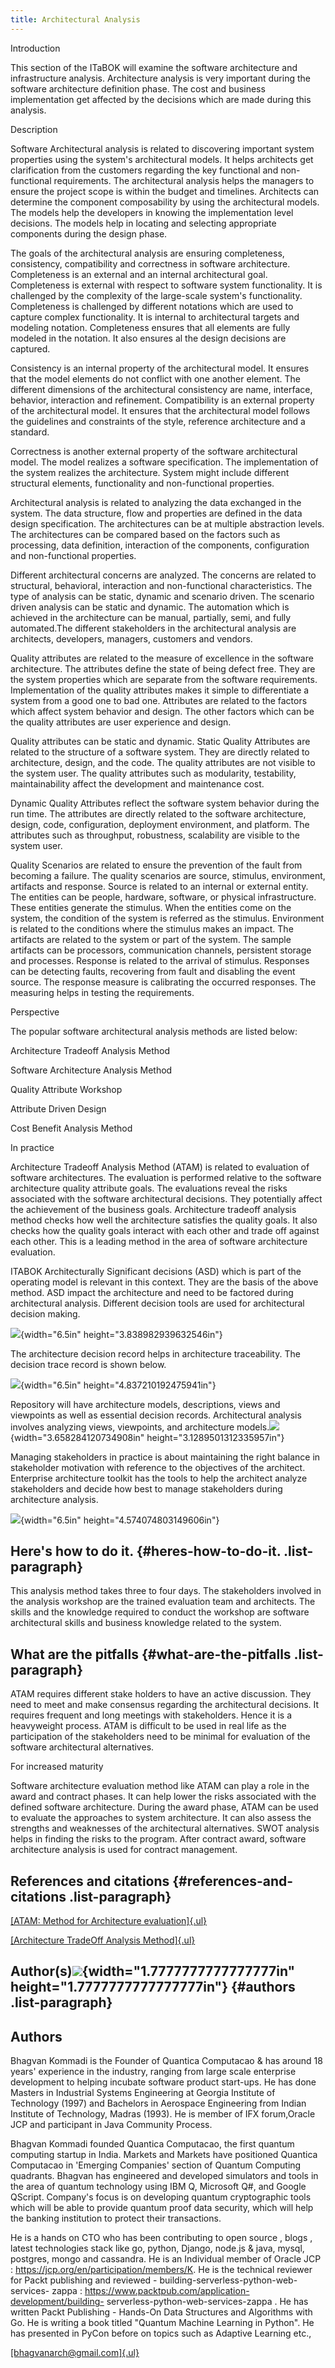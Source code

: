 ```yaml
---
title: Architectural Analysis
---
```


Introduction

This section of the ITaBOK will examine the software architecture and
infrastructure analysis. Architecture analysis is very important during
the software architecture definition phase. The cost and business
implementation get affected by the decisions which are made during this
analysis.

Description

Software Architectural analysis is related to discovering important
system properties using the system's architectural models. It helps
architects get clarification from the customers regarding the key
functional and non-functional requirements. The architectural analysis
helps the managers to ensure the project scope is within the budget and
timelines. Architects can determine the component composability by using
the architectural models. The models help the developers in knowing the
implementation level decisions. The models help in locating and
selecting appropriate components during the design phase.

The goals of the architectural analysis are ensuring completeness,
consistency, compatibility and correctness in software architecture.
Completeness is an external and an internal architectural goal.
Completeness is external with respect to software system functionality.
It is challenged by the complexity of the large-scale system's
functionality. Completeness is challenged by different notations which
are used to capture complex functionality. It is internal to
architectural targets and modeling notation. Completeness ensures that
all elements are fully modeled in the notation. It also ensures al the
design decisions are captured.

Consistency is an internal property of the architectural model. It
ensures that the model elements do not conflict with one another
element. The different dimensions of the architectural consistency are
name, interface, behavior, interaction and refinement. Compatibility is
an external property of the architectural model. It ensures that the
architectural model follows the guidelines and constraints of the style,
reference architecture and a standard.

Correctness is another external property of the software architectural
model. The model realizes a software specification. The implementation
of the system realizes the architecture. System might include different
structural elements, functionality and non-functional properties.

Architectural analysis is related to analyzing the data exchanged in the
system. The data structure, flow and properties are defined in the data
design specification. The architectures can be at multiple abstraction
levels. The architectures can be compared based on the factors such as
processing, data definition, interaction of the components,
configuration and non-functional properties.

Different architectural concerns are analyzed. The concerns are related
to structural, behavioral, interaction and non-functional
characteristics. The type of analysis can be static, dynamic and
scenario driven. The scenario driven analysis can be static and dynamic.
The automation which is achieved in the architecture can be manual,
partially, semi, and fully automated.The different stakeholders in the
architectural analysis are architects, developers, managers, customers
and vendors.

Quality attributes are related to the measure of excellence in the
software architecture. The attributes define the state of being defect
free. They are the system properties which are separate from the
software requirements. Implementation of the quality attributes makes it
simple to differentiate a system from a good one to bad one. Attributes
are related to the factors which affect system behavior and design. The
other factors which can be the quality attributes are user experience
and design.

Quality attributes can be static and dynamic. Static Quality Attributes
are related to the structure of a software system. They are directly
related to architecture, design, and the code. The quality attributes
are not visible to the system user. The quality attributes such as
modularity, testability, maintainability affect the development and
maintenance cost.

Dynamic Quality Attributes reflect the software system behavior during
the run time. The attributes are directly related to the software
architecture, design, code, configuration, deployment environment, and
platform. The attributes such as throughput, robustness, scalability are
visible to the system user.

Quality Scenarios are related to ensure the prevention of the fault from
becoming a failure. The quality scenarios are source, stimulus,
environment, artifacts and response. Source is related to an internal or
external entity. The entities can be people, hardware, software, or
physical infrastructure. These entities generate the stimulus. When the
entities come on the system, the condition of the system is referred as
the stimulus. Environment is related to the conditions where the
stimulus makes an impact. The artifacts are related to the system or
part of the system. The sample artifacts can be processors,
communication channels, persistent storage and processes. Response is
related to the arrival of stimulus. Responses can be detecting faults,
recovering from fault and disabling the event source. The response
measure is calibrating the occurred responses. The measuring helps in
testing the requirements.

Perspective

The popular software architectural analysis methods are listed below:

Architecture Tradeoff Analysis Method

Software Architecture Analysis Method

Quality Attribute Workshop

Attribute Driven Design

Cost Benefit Analysis Method

In practice

Architecture Tradeoff Analysis Method (ATAM) is related to evaluation of
software architectures. The evaluation is performed relative to the
software architecture quality attribute goals. The evaluations reveal
the risks associated with the software architectural decisions. They
potentially affect the achievement of the business goals. Architecture
tradeoff analysis method checks how well the architecture satisfies the
quality goals. It also checks how the quality goals interact with each
other and trade off against each other. This is a leading method in the
area of software architecture evaluation.

ITABOK Architecturally Significant decisions (ASD) which is part of the
operating model is relevant in this context. They are the basis of the
above method. ASD impact the architecture and need to be factored during
architectural analysis. Different decision tools are used for
architectural decision making.

![](media/Architectural_Analysis_bhagvan/Architectural_Analysis_bhagvan/image1.png){width="6.5in"
height="3.838982939632546in"}

The architecture decision record helps in architecture traceability. The
decision trace record is shown below.

![](media/Architectural_Analysis_bhagvan/image2.png){width="6.5in"
height="4.837210192475941in"}

Repository will have architecture models, descriptions, views and
viewpoints as well as essential decision records. Architectural analysis
involves analyzing views, viewpoints, and architecture
models.![](media/Architectural_Analysis_bhagvan/image3.png){width="3.658284120734908in"
height="3.1289501312335957in"}

Managing stakeholders in practice is about maintaining the right balance
in stakeholder motivation with reference to the objectives of the
architect. Enterprise architecture toolkit has the tools to help the
architect analyze stakeholders and decide how best to manage
stakeholders during architecture analysis.

![](media/Architectural_Analysis_bhagvan/image4.png){width="6.5in"
height="4.574074803149606in"}

## Here's how to do it.  {#heres-how-to-do-it. .list-paragraph}

This analysis method takes three to four days. The stakeholders involved
in the analysis workshop are the trained evaluation team and architects.
The skills and the knowledge required to conduct the workshop are
software architectural skills and business knowledge related to the
system.

## What are the pitfalls {#what-are-the-pitfalls .list-paragraph}

ATAM requires different stake holders to have an active discussion. They
need to meet and make consensus regarding the architectural decisions.
It requires frequent and long meetings with stakeholders. Hence it is a
heavyweight process. ATAM is difficult to be used in real life as the
participation of the stakeholders need to be minimal for evaluation of
the software architectural alternatives.

For increased maturity

Software architecture evaluation method like ATAM can play a role in the
award and contract phases. It can help lower the risks associated with
the defined software architecture. During the award phase, ATAM can be
used to evaluate the approaches to system architecture. It can also
assess the strengths and weaknesses of the architectural alternatives.
SWOT analysis helps in finding the risks to the program. After contract
award, software architecture analysis is used for contract management.

## References and citations {#references-and-citations .list-paragraph}

[[ATAM: Method for Architecture
evaluation]{.ul}](https://resources.sei.cmu.edu/library/asset-view.cfm?assetid=5177)

[[Architecture TradeOff Analysis
Method]{.ul}](http://wiki.c2.com/?ArchitectureTradeoffAnalysisMethod)

## Author(s)![](media/Architectural_Analysis_bhagvan/image1.jpeg){width="1.7777777777777777in" height="1.7777777777777777in"} {#authors .list-paragraph}

## Authors

Bhagvan Kommadi is the Founder of Quantica Computacao & has around 18
years' experience in the industry, ranging from large scale enterprise
development to helping incubate software product start-ups. He has done
Masters in Industrial Systems Engineering at Georgia Institute of
Technology (1997) and Bachelors in Aerospace Engineering from Indian
Institute of Technology, Madras (1993). He is member of IFX forum,Oracle
JCP and participant in Java Community Process. 

Bhagvan Kommadi founded Quantica Computacao, the first quantum computing
startup in India. Markets and Markets have positioned Quantica
Computacao in 'Emerging Companies' section of Quantum Computing
quadrants. Bhagvan has engineered and developed simulators and tools in
the area of quantum technology using IBM Q, Microsoft Q\#, and Google
QScript. Company\'s focus is on developing quantum cryptographic tools
which will be able to provide quantum proof data security, which will
help the banking institution to protect their transactions.

He is a hands on CTO who has been contributing to open source , blogs ,
latest technologies stack like go, python, Django, node.js & java,
mysql, postgres, mongo and cassandra. He is an Individual member of
Oracle JCP : https://jcp.org/en/participation/members/K. He is the
technical reviewer for Packt publishing and reviewed -
building-serverless-python-web-services- zappa :
https://www.packtpub.com/application-development/building-
serverless-python-web-services-zappa . He has written Packt Publishing -
Hands-On Data Structures and Algorithms with Go. He is writing a book
titled "Quantum Machine Learning in Python". He has presented in PyCon
before on topics such as Adaptive Learning etc.,

[[bhagvanarch\@gmail.com]{.ul}](mailto:bhagvanarch@gmail.com)
